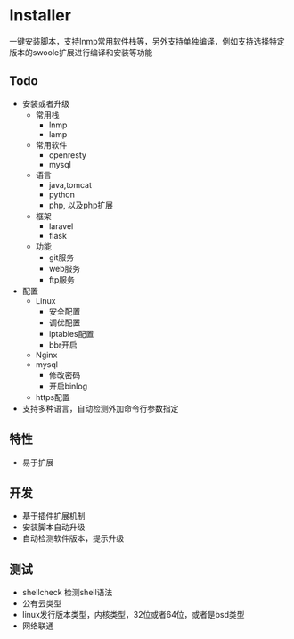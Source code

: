 # Installer

一键安装脚本，支持lnmp常用软件栈等，另外支持单独编译，例如支持选择特定版本的swoole扩展进行编译和安装等功能

## Todo

- 安装或者升级
  - 常用栈
    - lnmp
    - lamp
  - 常用软件
    - openresty
    - mysql
  - 语言
    - java,tomcat
    - python
    - php, 以及php扩展
  - 框架
    - laravel
    - flask
  - 功能
    - git服务
    - web服务
    - ftp服务
- 配置
  - Linux
    - 安全配置
    - 调优配置
    - iptables配置
    - bbr开启
  - Nginx
  - mysql
    - 修改密码
    - 开启binlog
  - https配置
- 支持多种语言，自动检测外加命令行参数指定

## 特性

- 易于扩展

## 开发

- 基于插件扩展机制
- 安装脚本自动升级
- 自动检测软件版本，提示升级

## 测试

- shellcheck 检测shell语法
- 公有云类型
- linux发行版本类型，内核类型，32位或者64位，或者是bsd类型
- 网络联通